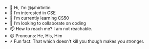 - 👋 Hi, I’m @jahirtintin
- 👀 I’m interested in CSE
- 🌱 I’m currently learning CS50
- 💞️ I’m looking to collaborate on coding
- 📫 How to reach me? I am not reachable. 
- 😄 Pronouns: He, His, Him
- ⚡ Fun fact: That which doesn't kill you though makes you stronger.

<!---
jahirtintin/jahirtintin is a ✨ special ✨ repository because its `README.md` (this file) appears on your GitHub profile.
You can click the Preview link to take a look at your changes.
--->
